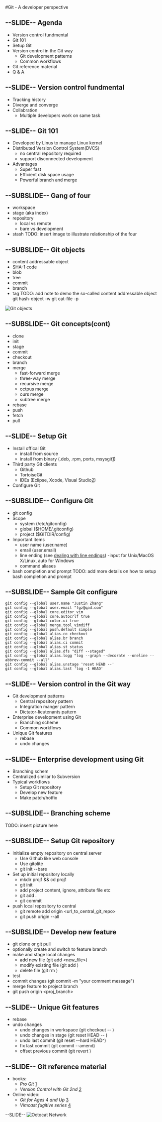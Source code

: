 <!-- Topic: Version control w/ Git  -->

#Git - A developer perspective

--SLIDE--
Agenda
------
- Version control fundmental
- Git 101
- Setup Git
- Version control in the Git way
  - Git development patterns
  - Common workflows
- Git reference material
- Q & A


--SLIDE--
Version control fundmental
--------------------------
- Tracking history
- Diverge and converge
- Collabration
  - Multiple developers work on same task

--SLIDE--
Git 101
---------
- Developed by Linus to manage Linux kernel
- Distributed Version Control System(DVCS)
  - no central repository required
  - support disconnected development
- Advantages
  - Super fast
  - Efficient disk space usage
  - Powerful branch and merge

--SUBSLIDE--
Gang of four
--------------------
- workspace
- stage (aka index)
- repository
  - local vs remote
  - bare vs development
- stash
TODO: insert image to illustrate relationship of the four

--SUBSLIDE--
Git objects
--------------------
- content addressable object
- SHA-1 code
- blob
- tree
- commit
- branch
- tag
TODO: add note to demo the so-called content addressable object
git hash-object -w <file>
git cat-file -p <sha-1>

![Git objects](/images/git_objects.png)

--SUBSLIDE--
Git concepts(cont)
-------------
- clone
- init
- stage
- commit
- checkout
- branch
- merge
  - fast-forward merge
  - three-way merge
  - recursive merge
  - octpus merge
  - ours merge
  - subtree merge
- rebase
- push
- fetch
- pull

 
--SLIDE--
Setup Git
---------
- Install offical Git
  - install from source
  - install from binary (.deb, .rpm, ports, msysgit[1])
- Third party Git clients
  - Github
  - TortoiseGit
  - IDEs (Eclipse, Xcode, Visual Studio[2])
- Configure Git

[1]: http://code.google.com/p/msysgit/downloads/list?q=full+installer+official+git "Google code Git Windows Binary download page"
[2]: http://www.infoq.com/news/2013/01/vs2012_git "Visual Studio Gets Git"

--SUBSLIDE--
Configure Git
-------------
- git config
- Scope
  - system (/etc/gitconfig)
  - global ($HOME/.gitconfig)
  - project ($GITDIR/config)
- Important items
  - user name (user.name)
  - email (user.email)
  - line ending (see [dealing with line endings][1])
    -input for Unix/MacOS X/Linux, auto for Windows
  - command aliases
- bash completion and prompt
TODO: add more details on how to setup bash completion and prompt

[1]: https://help.github.com/articles/dealing-with-line-endings "dealing with line endings"

--SUBSLIDE--
Sample Git configure
-------------
    git config --global user.name "Justin Zhang"
    git config --global user.email "fgz@qad.com"
    git config --global core.editor vim
    git config --global core.autocrlf true
    git config --global color.ui true
    git config --global merge.tool vimdiff
    git config --global push.default simple
    git config --global alias.co checkout
    git config --global alias.br branch
    git config --global alias.ci commit
    git config --global alias.st status
    git config --global alias.dfs "diff --staged"
    git config --global alias.logg "log --graph --decorate --oneline --abbrev-commit --all"
    git config --global alias.unstage 'reset HEAD --'
    git config --global alias.last 'log -1 HEAD'

--SLIDE--
Version control in the Git way
------------------------------
- Git development patterns
  - Central repository pattern
  - Integration manger pattern
  - Dictator-lieutenants pattern
- Enterprise development using Git
  - Branching scheme
  - Common workflows
- Unique Git features
  - rebase
  - undo changes


--SLIDE--
Enterprise development using Git
--------------------------------
- Branching schem
- Centralized similar to Subversion
- Typical workflows
  - Setup Git repository
  - Develop new feature
  - Make patch/hotfix

--SUBSLIDE--
Branching scheme
----------------
TODO: insert picture here

--SUBSLIDE--
Setup Git repository
--------------------
- Initialize empty repository on central server
  - Use Github like web console
  - Use gitolite
  - git init --bare
- Set up initial repository locally
  - mkdir proj1 && cd proj1
  - git init
  - add project content, ignore, attribute file etc
  - git add .
  - git commit
- push local repository to central
  - git remote add origin <url_to_central_git_repo>
  - git push origin --all

--SUBSLIDE--
Develop new feature
-------------------
- git clone or git pull
- optionally create and switch to feature branch
- make and stage local changes
  - add new file (git add <new_file>)
  - modify existing file (git add <file>)
  - delete file (git rm <file>)
- test
- commit changes (git commit -m "your comment message")
- merge feature to project branch
- git push origin <proj_branch>


--SLIDE--
Unique Git features
-------------------
- rebase
- undo changes
  - undo changes in workspace (git checkout -- <file>)
  - undo changes in stage (git reset HEAD -- <file>)
  - undo last commit (git reset --hard HEAD^)
  - fix last commit (git commit --amend)
  - offset previous commit (git revert <sha-1 of previous commit>)


--SLIDE--
Git reference material
----------------------
- books:
  - *Pro Git* [1]
  - *Version Control with Git 2nd* [2]
- Online video:
  - *Git for Ages 4 and Up* [3]
  - *Vimcast fugitive series* [4]

[1]: http://git-scm.com/book "Pro Git"
[2]: http://shop.oreilly.com/product/0636920022862.do?green=62C71D50-BC4E-5575-BDAB-B7F3ECD001BC&intcmp=af-mybuy-0636920022862.IP "Version Control with Git 2nd"
[3]: http://www.youtube.com/watch?v=1ffBJ4sVUb4 "Git for Ages 4 and Up - Youtoube"
[4]: http://vimcasts.org/episodes/fugitive-vim---a-complement-to-command-line-git/ "Fugitive.vim - a complement to command line git"

--SLIDE--
![Octocat Network](/images/ask_octocat.png)

